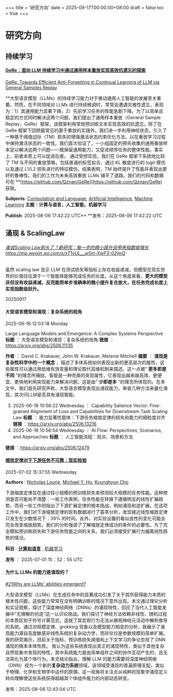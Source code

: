 +++
title = '研究方向'
date = 2025-09-17T00:00:00+08:00
draft = false
toc = true
+++

# 研究方向

## 持续学习

#### [GeRe：面向 LLM 持续学习中通过通用样本重放实现高效抗遗忘的探索](https://papers.cool/arxiv/2508.04676)

[GeRe: Towards Efficient Anti-Forgetting in Continual Learning of LLM via General Samples Replay ](https://papers.cool/arxiv/2508.04676)

**大型语言模型（LLMs）的持续学习能力对于推动通用人工智能的发展至关重要。然而，在不同领域对 LLMs 进行持续微调时，常常会遭遇灾难性遗忘，表现为：1）其通用能力显著下降，2）先前学习任务的性能急剧下降。为了以简单且稳定的方式同时解决这两个问题，我们提出了通用样本重放（General Sample Replay，GeRe）框架，该框架利用常规预训练文本实现高效的抗遗忘。除了在 GeRe 框架下回顾最常见的基于重放的实践外，我们进一步利用神经状态，引入了一种基于阈值边际（TM）损失的增强激活状态约束优化方法，以在重放学习过程中保持激活状态的一致性。我们首次验证了，一小组固定的预先收集的通用重放样本足以解决这两个问题——既保留通用能力，又促进顺序任务的整体性能。事实上，前者本质上可以促进后者。 通过受控实验，我们在 GeRe 框架下系统地比较了 TM 与不同的重放策略，包括普通的标签拟合、通过 KL 散度进行的 logit 模仿以及通过 L1/L2 损失进行的特征模仿。结果表明，TM 始终提升了性能并表现出更好的鲁棒性。我们的工作为未来高效重放 LLMs 铺平了道路。我们的代码和数据可在 **[https://github.com/Qznan/GeRe](https://github.com/Qznan/GeRe) 获取。

**Subjects**: [Computation and Language](https://papers.cool/arxiv/cs.CL), [Artificial Intelligence](https://papers.cool/arxiv/cs.AI), [Machine Learning](https://papers.cool/arxiv/cs.LG)
**主题：计算与语言，人工智能，机器学习**

**Publish**: 2025-08-06 17:42:22 UTC**
**发布：2025-08-06 17:42:22 UTC

## 涌现 & ScalingLaw

###### [谁说Scaling Law到头了？新研究：每一步的微小提升会带来指数级增长](https://mp.weixin.qq.com/s/xT1yUL__w5m-XwF3-02jmQ)https://mp.weixin.qq.com/s/xT1yUL__w5m-XwF3-02jmQ

虽然 scaling law 显示 LLM 在测试损失等指标上存在收益递减，但模型在现实世界的价值往往源于一个智能体能够完成任务的长度。从这个角度来看，**更大的模型非但没有收益递减，反而能将单步准确率的微小提升复合放大，在任务完成长度上实现指数级跃升。**

20250917

#### 大型语言模型和涌现：复杂系统的视角

2025-06-16 12:03:18 Monday

Large Language Models and Emergence: A Complex Systems Perspective
 **标题** ： 大型语言模型和涌现：复杂系统的视角
 **链接** ：https://arxiv.org/abs/2506.11135

 **作者** ： David C. Krakauer,  John W. Krakauer,  Melanie Mitchell
 **摘要** ： **涌现是复杂性科学中的一个概念** ，描述了多体系统如何表现出新的更高层次的属性，这些属性可以通过用低维有效变量和理论取代高维机制来描述。这一点被“ **更多即是不同** ”的理念所捕捉。智能是一种完美的突现属性，它表现出越来越高效、更便宜、更快地利用突现能力来解决问题。这是由“ **少即是多** ”的理念所体现的。在本文中，我们首先研究声称，大型语言模型表现出涌现能力，审查几种方法来量化涌现，其次问LLM是否具有涌现智能。

3. 2025-06-18 10:56:22 Wednesday ｜ Capability Salience Vector: Fine-grained Alignment of Loss and  Capabilities for Downstream Task Scaling Law
   **标题** ： 能力显著性载体：下游任务缩放定律的损失和能力的细粒度对齐
   **链接** ：https://arxiv.org/abs/2506.13216
4. 2025-06-18 10:56:54 Wednesday ｜ AI Flow: Perspectives, Scenarios, and Approaches
   **标题** ： 人工智能流程：观点、场景和方法

 **链接** ：https://arxiv.org/abs/2506.12479

#### **[缩放定律对于下游任务不可靠：现实检验](https://papers.cool/arxiv/2507.00885)**

2025-07-02 15:37:55 Wednesday

 **Authors** : [Nicholas Lourie](https://arxiv.org/search/?searchtype=author&query=Nicholas%20Lourie), [Michael Y. Hu](https://arxiv.org/search/?searchtype=author&query=Michael%20Y.%20Hu), [Kyunghyun Cho](https://arxiv.org/search/?searchtype=author&query=Kyunghyun%20Cho)

下游缩放定律旨在通过较小规模的预训练损失来预测较大规模的任务性能。这种预测是否可能尚不清楚：一些工作表明，任务性能在转换下遵循明显的线性扩展趋势，而另一些工作则指出了下游扩展定律的根本挑战，例如涌现和逆扩展。在这项工作中，我们对下游缩放定律的现有数据进行了荟萃分析，发现接近线性缩放定律只发生在少数情况下：39% 的时间。此外，对实验设置的看似良性的变化可能会完全改变缩放趋势。我们的分析强调了了解缩放定律成功的条件的必要性。为了完全模拟预训练损失和下游任务性能之间的关系，我们必须接受扩展行为偏离线性趋势的情况。

 **科目** :  **[计算和语言](https://papers.cool/arxiv/cs.CL)** , [机器学习](https://papers.cool/arxiv/cs.LG)

 **发布** ： 2025-07-01 15：52：55 UTC

#### 为什么 LLMs 的能力是涌现的？

[#21](https://arxiv.org/abs/2508.04401)[Why are LLMs&#39; abilities emergent?](https://papers.cool/arxiv/2508.04401)

大型语言模型（LLMs）在生成任务中的显著成功引发了关于其所获得能力本质的根本性问题，这些能力常常在没有明确训练的情况下意外出现。本文通过理论分析和实证观察，探讨了深度神经网络（DNNs）的涌现特性，回应了当代人工智能发展中“无理解的创造”这一认识论挑战。我们探讨了神经方法依赖非线性、随机过程的本质区别于符号计算范式，造就了其宏观行为无法从微观神经元活动中解析推导的系统。通过对规模定律、grokking 现象以及模型能力相变的分析，我展示了涌现能力源自高度敏感非线性系统的复杂动力学，而非仅仅是参数规模的简单扩展。我的研究揭示，目前关于指标、预训练损失阈值和上下文学习的争论忽视了 DNN 涌现的根本本体性质。 我认为这些系统表现出真正的涌现特性，类似于其他复杂自然现象中发现的特性，其中系统能力是由简单组件之间的协作互动产生的，且无法简化为其个体行为。本文结论指出，理解 LLM 的能力需要将深度神经网络（DNN）视为一个新的**复杂动力系统**领域，该领域受涌现的普遍原理支配，类似于物理、化学和生物学中运作的原理。这一视角将关注点从纯粹的现象学涌现定义转向理解使这些系统获得超越其个体组件能力的内部动态转变。

发布：2025-08-06 12:43:04 UTC

